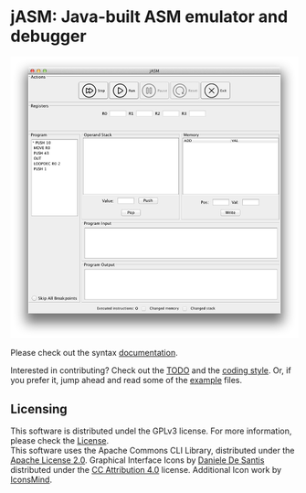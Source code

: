 # jASM: Java-built ASM emulator and debugger

![Screenshot](screenshot.png)

Please check out the syntax [documentation](doc/Syntax.md).

Interested in contributing? Check out the [TODO](Todo.md) and the [coding style](doc/CodingStyle.md). Or, if you prefer it,
jump ahead and read some of the [example](examples/) files.

## Licensing

This software is distributed undel the GPLv3 license. For more information, please check the [License](LICENSE).  
This software uses the Apache Commons CLI Library, distributed under the [Apache License 2.0](http://www.apache.org/licenses/LICENSE-2.0.txt).
Graphical Interface Icons by [Daniele De Santis](http://www.danieledesantis.net/) distributed under the [CC Attribution 4.0](http://creativecommons.org/licenses/by/4.0/legalcode) license.
Additional Icon work by [IconsMind](https://www.iconsmind.com).


